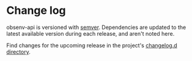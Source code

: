 # Change log

obsenv-api is versioned with [semver](https://semver.org/).
Dependencies are updated to the latest available version during each release, and aren't noted here.

Find changes for the upcoming release in the project's [changelog.d directory](https://github.com/lsst-dm/obsenv-api/tree/main/changelog.d/).

<!-- scriv-insert-here -->
